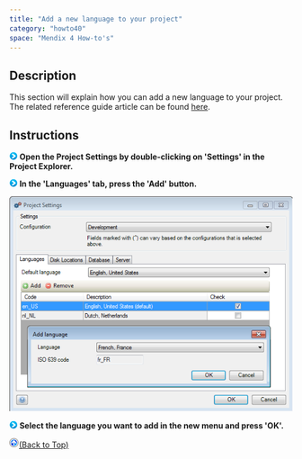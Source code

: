 ```yaml
---
title: "Add a new language to your project"
category: "howto40"
space: "Mendix 4 How-to's"
---
```

## Description

This section will explain how you can add a new language to your project. The related reference guide article can be found [here](https://world.mendix.com/pages/releaseview.action?pageId=10420280).

## Instructions

![](attachments/819203/917932.png) **Open the Project Settings by double-clicking on 'Settings' in the Project Explorer.**

![](attachments/819203/917932.png) **In the 'Languages' tab, press the 'Add' button.**

![](attachments/2621509/2752785.png)

![](attachments/819203/917932.png) **Select the language you want to add in the new menu and press 'OK'.**

[![](attachments/819203/917564.png)](Add+a+new+language+to+your+project)[(Back to Top)](Add+a+new+language+to+your+project)
